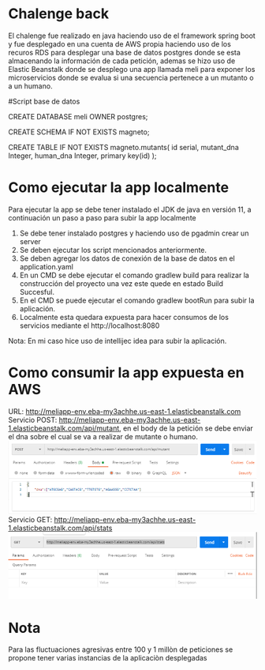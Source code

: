 # Chalenge back
El chalenge fue realizado en java haciendo uso de el framework spring boot y fue desplegado en una cuenta de AWS propia haciendo uso
de los recuros RDS para desplegar una base de datos postgres donde
se esta almacenando la información de cada petición, ademas se hizo uso de Elastic
Beanstalk donde se desplego una app llamada meli para exponer los microservicios donde se evalua si una secuencia pertenece a un
mutanto o a un humano.

#Script base de datos

CREATE DATABASE meli OWNER postgres;

CREATE SCHEMA IF NOT EXISTS magneto;

CREATE TABLE IF NOT EXISTS magneto.mutants(
    id serial,
    mutant_dna Integer,
    human_dna Integer,
    primary key(id)
);

# Como ejecutar la app localmente
Para ejecutar la app se debe tener instalado el JDK de java en versión 11, a continuación un paso a paso para subir la app localmente

1. Se debe tener instalado postgres y haciendo uso de pgadmin crear un server
2. Se deben ejecutar los script mencionados anteriormente.
3. Se deben agregar los datos de conexión de la base de datos en el application.yaml
4. En un CMD se debe ejecutar el comando gradlew build para realizar la construcción del proyecto
una vez este quede en estado Build Succesful.
4. En el CMD se puede ejecutar el comando gradlew bootRun para subir la aplicación.
5. Localmente esta quedara expuesta para hacer consumos de los servicios mediante
el http://localhost:8080

Nota: En mi caso hice uso de intellijec idea para subir la aplicación.

# Como consumir la app expuesta en AWS

URL: http://meliapp-env.eba-my3achhe.us-east-1.elasticbeanstalk.com
Servicio POST: http://meliapp-env.eba-my3achhe.us-east-1.elasticbeanstalk.com/api/mutant, en el body de la petición
se debe enviar el dna sobre el cual se va a realizar de mutante o humano.
![img.png](img.png)
Servicio GET: http://meliapp-env.eba-my3achhe.us-east-1.elasticbeanstalk.com/api/stats
![img_1.png](img_1.png)


# Nota
Para las fluctuaciones agresivas entre 100 y 1 millòn de peticiones se propone tener varias instancias de la aplicaciòn desplegadas



